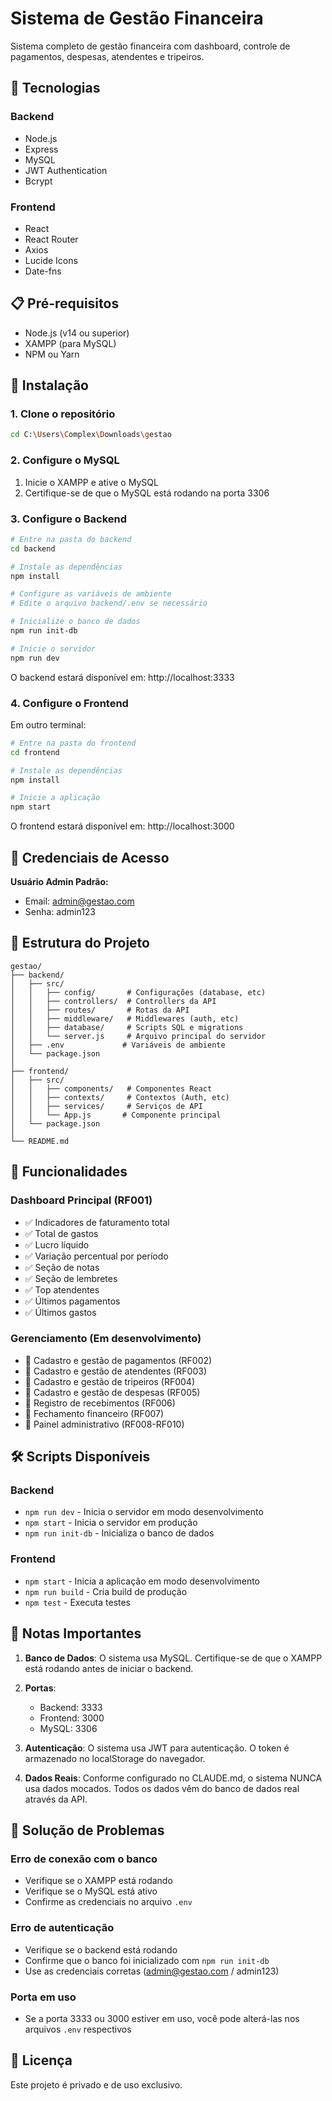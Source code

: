 # Sistema de Gestão Financeira

Sistema completo de gestão financeira com dashboard, controle de pagamentos, despesas, atendentes e tripeiros.

## 🚀 Tecnologias

### Backend
- Node.js
- Express
- MySQL
- JWT Authentication
- Bcrypt

### Frontend
- React
- React Router
- Axios
- Lucide Icons
- Date-fns

## 📋 Pré-requisitos

- Node.js (v14 ou superior)
- XAMPP (para MySQL)
- NPM ou Yarn

## 🔧 Instalação

### 1. Clone o repositório
```bash
cd C:\Users\Complex\Downloads\gestao
```

### 2. Configure o MySQL

1. Inicie o XAMPP e ative o MySQL
2. Certifique-se de que o MySQL está rodando na porta 3306

### 3. Configure o Backend

```bash
# Entre na pasta do backend
cd backend

# Instale as dependências
npm install

# Configure as variáveis de ambiente
# Edite o arquivo backend/.env se necessário

# Inicialize o banco de dados
npm run init-db

# Inicie o servidor
npm run dev
```

O backend estará disponível em: http://localhost:3333

### 4. Configure o Frontend

Em outro terminal:

```bash
# Entre na pasta do frontend
cd frontend

# Instale as dependências
npm install

# Inicie a aplicação
npm start
```

O frontend estará disponível em: http://localhost:3000

## 🔐 Credenciais de Acesso

**Usuário Admin Padrão:**
- Email: admin@gestao.com
- Senha: admin123

## 📁 Estrutura do Projeto

```
gestao/
├── backend/
│   ├── src/
│   │   ├── config/       # Configurações (database, etc)
│   │   ├── controllers/  # Controllers da API
│   │   ├── routes/       # Rotas da API
│   │   ├── middleware/   # Middlewares (auth, etc)
│   │   ├── database/     # Scripts SQL e migrations
│   │   └── server.js     # Arquivo principal do servidor
│   ├── .env             # Variáveis de ambiente
│   └── package.json
│
├── frontend/
│   ├── src/
│   │   ├── components/   # Componentes React
│   │   ├── contexts/     # Contextos (Auth, etc)
│   │   ├── services/     # Serviços de API
│   │   └── App.js       # Componente principal
│   └── package.json
│
└── README.md
```

## 🎯 Funcionalidades

### Dashboard Principal (RF001)
- ✅ Indicadores de faturamento total
- ✅ Total de gastos
- ✅ Lucro líquido
- ✅ Variação percentual por período
- ✅ Seção de notas
- ✅ Seção de lembretes
- ✅ Top atendentes
- ✅ Últimos pagamentos
- ✅ Últimos gastos

### Gerenciamento (Em desenvolvimento)
- 🚧 Cadastro e gestão de pagamentos (RF002)
- 🚧 Cadastro e gestão de atendentes (RF003)
- 🚧 Cadastro e gestão de tripeiros (RF004)
- 🚧 Cadastro e gestão de despesas (RF005)
- 🚧 Registro de recebimentos (RF006)
- 🚧 Fechamento financeiro (RF007)
- 🚧 Painel administrativo (RF008-RF010)

## 🛠️ Scripts Disponíveis

### Backend
- `npm run dev` - Inicia o servidor em modo desenvolvimento
- `npm start` - Inicia o servidor em produção
- `npm run init-db` - Inicializa o banco de dados

### Frontend
- `npm start` - Inicia a aplicação em modo desenvolvimento
- `npm run build` - Cria build de produção
- `npm test` - Executa testes

## 📝 Notas Importantes

1. **Banco de Dados**: O sistema usa MySQL. Certifique-se de que o XAMPP está rodando antes de iniciar o backend.

2. **Portas**: 
   - Backend: 3333
   - Frontend: 3000
   - MySQL: 3306

3. **Autenticação**: O sistema usa JWT para autenticação. O token é armazenado no localStorage do navegador.

4. **Dados Reais**: Conforme configurado no CLAUDE.md, o sistema NUNCA usa dados mocados. Todos os dados vêm do banco de dados real através da API.

## 🐛 Solução de Problemas

### Erro de conexão com o banco
- Verifique se o XAMPP está rodando
- Verifique se o MySQL está ativo
- Confirme as credenciais no arquivo `.env`

### Erro de autenticação
- Verifique se o backend está rodando
- Confirme que o banco foi inicializado com `npm run init-db`
- Use as credenciais corretas (admin@gestao.com / admin123)

### Porta em uso
- Se a porta 3333 ou 3000 estiver em uso, você pode alterá-las nos arquivos `.env` respectivos

## 📄 Licença

Este projeto é privado e de uso exclusivo.